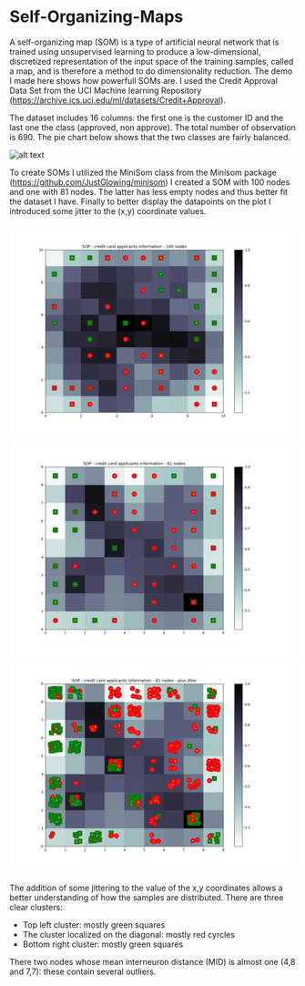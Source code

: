# Self-Organizing-Maps
A self-organizing map (SOM) is a type of artificial neural network that is trained using unsupervised learning to produce a low-dimensional, discretized representation of the input space of the training samples, called a map, and is therefore a method to do dimensionality reduction. The demo I made here shows how powerfull SOMs are. I used the Credit Approval Data Set from the UCI Machine learning Repository (https://archive.ics.uci.edu/ml/datasets/Credit+Approval). 

The dataset includes 16 columns: the first one is the customer ID and the last one the class (approved, non approve). The total number of observation is 690. The pie chart below shows that the two classes are fairly balanced.

![alt text]()

To create SOMs I utilized the MiniSom class from the Minisom package (https://github.com/JustGlowing/minisom)
I created a SOM with 100 nodes and one with 81 nodes. The latter has less empty nodes and thus better fit the dataset I have. Finally to better display the datapoints on the plot I introduced some jitter to the (x,y) coordinate values.  

![img1](https://github.com/Gianl-msi/Self-Organizing-Maps/blob/main/Images/som100.png)
![img2](https://github.com/Gianl-msi/Self-Organizing-Maps/blob/main/Images/som81.png)
![img3](https://github.com/Gianl-msi/Self-Organizing-Maps/blob/main/Images/som81_plus_jitter.png)

The addition of some jittering to the value of the x,y coordinates allows a better understanding of how the samples are distributed.
There are three clear clusters:
 - Top left cluster: mostly green squares
 - The cluster localized on the diagonal: mostly red cyrcles
 - Bottom right cluster:  mostly green squares
 
There two nodes whose mean interneuron distance (MID) is almost one (4,8 and 7,7): these contain several outliers. 
